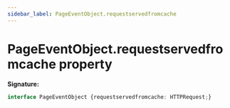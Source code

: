 ```yaml
---
sidebar_label: PageEventObject.requestservedfromcache
---
```

# PageEventObject.requestservedfromcache property

**Signature:**

```typescript
interface PageEventObject {requestservedfromcache: HTTPRequest;}
```
